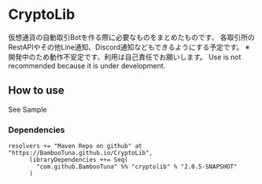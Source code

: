 # CryptoLib
仮想通貨の自動取引Botを作る際に必要なものをまとめたものです、
各取引所のRestAPIやその他Line通知、Discord通知などもできるようにする予定です。
※開発中のため動作不安定です、利用は自己責任でお願いします。
Use is not recommended because it is under development.

## How to use
See Sample

### Dependencies
```
resolvers += "Maven Repo on github" at "https://BambooTuna.github.io/CryptoLib",
      libraryDependencies ++= Seq(
        "com.github.BambooTuna" %% "cryptolib" % "2.0.5-SNAPSHOT"
      )
```
